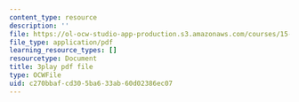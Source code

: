```yaml
---
content_type: resource
description: ''
file: https://ol-ocw-studio-app-production.s3.amazonaws.com/courses/15-031j-energy-decisions-markets-and-policies-spring-2012/c270bbafcd305ba633ab60d02386ec07_LoXGM05lqKc.pdf
file_type: application/pdf
learning_resource_types: []
resourcetype: Document
title: 3play pdf file
type: OCWFile
uid: c270bbaf-cd30-5ba6-33ab-60d02386ec07
---
```

